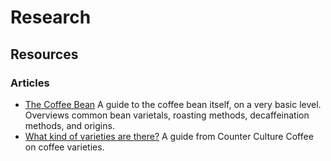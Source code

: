 # Research

## Resources

### Articles

- [The Coffee Bean](https://espressocoffeeguide.com/the-coffee-bean/)
  A guide to the coffee bean itself, on a very basic level. Overviews common bean varietals, roasting methods, decaffeination methods, and origins.
- [What kind of varieties are there?](https://counterculturecoffee.com/blog/coffee-basics-coffee-varieties-what-kinds-of-coffee-varieties-are-there)
  A guide from Counter Culture Coffee on coffee varieties.
